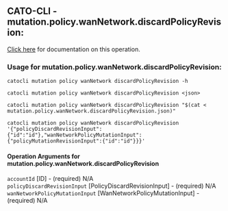 
## CATO-CLI - mutation.policy.wanNetwork.discardPolicyRevision:
[Click here](https://api.catonetworks.com/documentation/#mutation-mutation.policy.wanNetwork.discardPolicyRevision) for documentation on this operation.

### Usage for mutation.policy.wanNetwork.discardPolicyRevision:

`catocli mutation policy wanNetwork discardPolicyRevision -h`

`catocli mutation policy wanNetwork discardPolicyRevision <json>`

`catocli mutation policy wanNetwork discardPolicyRevision "$(cat < mutation.policy.wanNetwork.discardPolicyRevision.json)"`

`catocli mutation policy wanNetwork discardPolicyRevision '{"policyDiscardRevisionInput":{"id":"id"},"wanNetworkPolicyMutationInput":{"policyMutationRevisionInput":{"id":"id"}}}'`


#### Operation Arguments for mutation.policy.wanNetwork.discardPolicyRevision ####

`accountId` [ID] - (required) N/A    
`policyDiscardRevisionInput` [PolicyDiscardRevisionInput] - (required) N/A    
`wanNetworkPolicyMutationInput` [WanNetworkPolicyMutationInput] - (required) N/A    
